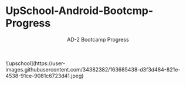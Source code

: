 # UpSchool-Android-Bootcmp-Progress
<p align="center"> AD-2 Bootcamp Progress </p> <br> <br>
![upschool](https://user-images.githubusercontent.com/34382382/163685438-d3f3d484-821e-4538-91ce-9081c6723d41.jpeg)
